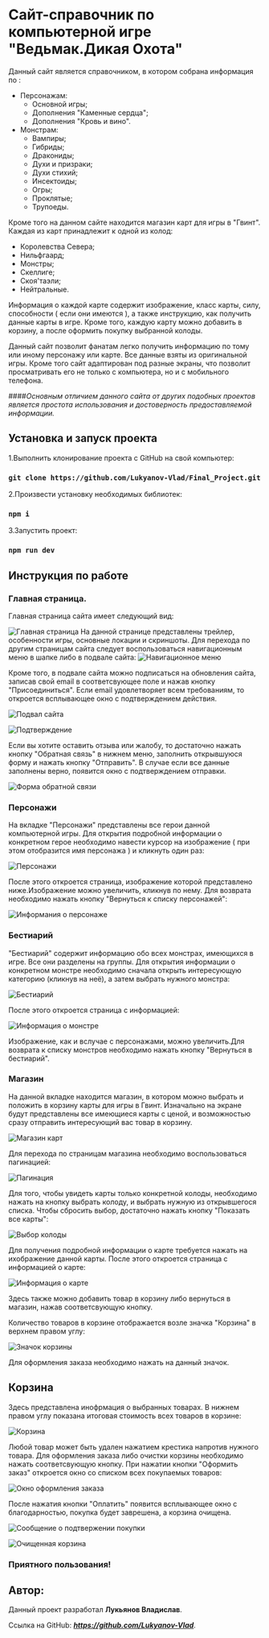 # Сайт-справочник по компьютерной игре "Ведьмак.Дикая Охота"

Данный сайт является справочником, в котором собрана информация по :
* Персонажам:
  * Основной игры;
  * Дополнения "Каменные сердца";
  * Дополнения "Кровь и вино".
* Монстрам:
  * Вампиры;
  * Гибриды;
  * Дракониды; 
  * Духи и призраки;
  * Духи стихий;
  * Инсектоиды;
  * Огры; 
  * Проклятые;
  * Трупоеды.

Кроме того на данном сайте находится магазин карт для игры в "Гвинт". Каждая из карт принадлежит к одной из колод:

* Королевства Севера;
* Нильфгаард;
* Монстры;
* Скеллиге;
* Скоя'таэли;
* Нейтральные.

Информация о каждой карте содержит изображение, класс карты, силу, способности ( если они имеются ), а также инструкцию, как получить данные карты в игре. Кроме того, каждую карту можно добавить в корзину, а после оформить покупку выбранной колоды.

Данный сайт позволит фанатам легко получить информацию по тому или иному персонажу или карте. Все данные взяты из оригинальной игры. Кроме того сайт адаптирован под разные экраны, что позволит просматривать его не только с компьютера, но и с мобильного телефона.

####_Основным отличием данного сайта от других подобных проектов является простота использования и достоверность предоставляемой информации._

## Установка и запуск проекта

1.Выполнить клонирование проекта с GitHub на свой компьютер:

### `git clone https://github.com/Lukyanov-Vlad/Final_Project.git`

2.Произвести установку необходимых библиотек:

### `npm i`

3.Запустить проект:
### `npm run dev`
## Инструкция по работе
### Главная страница.
Главная страница сайта имеет следующий вид:

![Главная страница](https://i.ibb.co/y5K6cXq/screen1.png)
На данной странице представлены трейлер, особенности игры, основные локации и скриншоты.
Для перехода по другим страницам сайта следует воспользоваться навигационным меню в шапке либо в подвале сайта:
![Навигационное меню](https://i.ibb.co/VTQW8kp/screen2.png)

Кроме того, в подвале сайта можно подписаться на обновления сайта, записав свой email в соответсвующее поле и нажав кнопку "Присоединиться". Если email удовлетворяет всем требованиям, то откроется всплывающее окно с подтверждением действия.

![Подвал сайта](https://i.ibb.co/0qRkgCt/screen6.png)

![Подтверждение](https://i.ibb.co/qsZ2m15/screen7.png)

Если вы хотите оставить отзыва или жалобу, то достаточно нажать кнопку "Обратная связь" в нижнем меню, заполнить открывшуюся форму и нажать кнопку "Отправить". В случае если все данные заполнены верно, появится окно с подтверждением отправки.

![Форма обратной связи](https://i.ibb.co/kqGwp0m/screen8.png)
### Персонажи
На вкладке "Персонажи" представлены все герои данной компьютерной игры. Для открытия подробной информации о конкретном герое необходимо навести курсор на изображение ( при этом отобразится имя персонажа ) и кликнуть один раз:

![Персонажи](https://i.ibb.co/4RBJLNx/screen5.png)

После этого откроется страница, изображение которой представлено ниже.Изображение можно увеличить, кликнув по нему. Для возврата необходимо нажать кнопку "Вернуться к списку персонажей":

![Информания о персонаже](https://i.ibb.co/Vp3m26t/screen9.png)


### Бестиарий

"Бестиарий" содержит информацию обо всех монстрах, имеющихся в игре. Все они разделены на группы. Для открытия  информации о конкретном монстре необходимо сначала открыть интересующую категорию (кликнув на неё), а затем выбрать нужного монстра:

![Бестиарий](https://i.ibb.co/f1PK5r2/screen10-1.png)

После этого откроется страница с информацией:

![Информация о монстре](https://i.ibb.co/Lpv1KPy/screen11.png)

Изображение, как и вслучае с персонажами, можно увеличить.Для возврата к списку монстров необходимо нажать кнопку "Вернуться в бестиарий".
### Магазин

На данной вкладке находится магазин, в котором можно выбрать и положить в корзину карты для игры в Гвинт. Изначально на экране будут представлены все имеющиеся карты с ценой, и возможностью сразу отправить интересующий вас товар в корзину.

![Магазин карт](https://i.ibb.co/pLJGKYD/screen12.png)

 Для перехода по страницам магазина необходимо воспользоваться пагинацией:

 ![Пагинация](https://i.ibb.co/C1zV0Yv/screen20.png)

Для того, чтобы увидеть карты только конкретной колоды, необходимо нажать на кнопку выбрать колоду, и выбрать нужную из открывшегося списка. Чтобы сбросить выбор, достаточно нажать кнопку "Показать все карты":

![Выбор колоды](https://i.ibb.co/Bfs7Gdp/screen13.png)

Для получения подробной информации о карте требуется нажать на ихображение данной карты. После этого откроется страница с информацией о карте:

![Информация о карте](https://i.ibb.co/6DD4VJg/screen14-1.png)

 Здесь также можно добавить товар в корзину либо вернуться в магазин, нажав соответсвующую кнопку.

Количество товаров в корзине отображается возле значка "Корзина" в верхнем правом углу:

![Значок корзины](https://i.ibb.co/JBdKvRT/screen15.png)

Для оформления заказа необходимо нажать на данный значок.

## Корзина

Здесь представлена инофрмация о выбранных товарах. В нижнем правом углу показана итоговая стоимость всех товаров в корзине:

![Корзина](https://i.ibb.co/7bQ64k8/screen16.png)

 Любой товар может быть удален нажатием крестика напротив нужного товара.
Для оформления заказа либо очистки корзины необходимо нажать соответсвующую кнопку. При нажатии кнопки "Оформить заказ" откроется окно со списком всех покупаемых товаров:

![Окно оформления заказа](https://i.ibb.co/N3tFdzb/screen17.png)

 После нажатия кнопки "Оплатить" появится всплывающее окно с благодарностью, покупка будет заврешена, а корзина очищена.

 ![Сообщение о подтвержении покупки](https://i.ibb.co/wKZKJg3/screen18.png)

  ![Очищенная корзина](https://i.ibb.co/znhXdjN/screen19.png)


### Приятного пользования!


## Автор:

Данный проект разработал __Лукьянов Владислав__.

Ссылка на GitHub:  ___https://github.com/Lukyanov-Vlad___.
